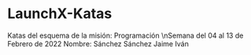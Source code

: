 # LaunchX-Katas
Katas del esquema de la misión: Programación
\nSemana del 04 al 13 de Febrero de 2022
Nombre: Sánchez Sánchez Jaime Iván
